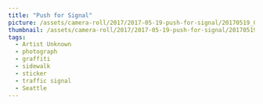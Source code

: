 ```yaml
---
title: "Push for Signal"
picture: /assets/camera-roll/2017/2017-05-19-push-for-signal/20170519_020919772_iOS.jpg
thumbnail: /assets/camera-roll/2017/2017-05-19-push-for-signal/20170519_020919772_iOS-thumbnail.jpg
tags:
  - Artist Unknown
  - photograph
  - graffiti
  - sidewalk
  - sticker
  - traffic signal
  - Seattle
---
```

